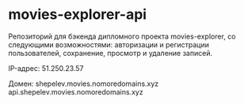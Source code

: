 # movies-explorer-api

Репозиторий для бэкенда дипломного проекта movies-explorer, со следующими возможностями: авторизации и регистрации пользователей, сохранение, просмотр и удаление записей.

IP-адрес: 51.250.23.57

Домен: shepelev.movies.nomoredomains.xyz
       api.shepelev.movies.nomoredomains.xyz
